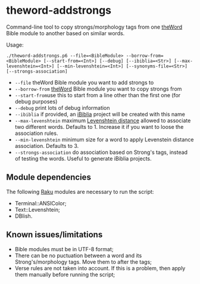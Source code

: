 # theword-addstrongs
Command-line tool to copy strongs/morphology tags from one [theWord](http://www.theword.net) Bible module to another based on similar words.

Usage:

`./theword-addstrongs.p6 --file=<BibleModule> --borrow-from=<BibleModule> [--start-from=<Int>] [--debug] [--ibiblia=<Str>] [--max-levenshtein=<Int>] [--min-levenshtein=<Int>] [--synonyms-file=<Str>] [--strongs-association]`

* `--file` theWord Bible module you want to add strongs to
* `--borrow-from` [theWord](http://www.theword.net) Bible module you want to copy strongs from
* `--start-from`use this to start from a line other than the first one (for debug purposes)
* `--debug` print lots of debug information
* `--ibiblia` if provided, an [iBiblia](https://github.com/rubiot/ibiblia) project will be created with this name
* `--max-levenshtein` maximum [Levenshtein distance](https://en.wikipedia.org/wiki/Levenshtein_distance) allowed to associate two different words. Defaults to 1. Increase it if you want to loose the association rules.
* `--min-levenshtein` minimum size for a word to apply Levenstein distance association. Defaults to 3.
* `--strongs-association` do association based on Strong's tags, instead of testing the words. Useful to generate iBiblia projects.

## Module dependencies
The following [Raku](https://raku.org/) modules are necessary to run the script:
* Terminal::ANSIColor;
* Text::Levenshtein;
* DBIish.

## Known issues/limitations
* Bible modules must be in UTF-8 format;
* There can be no puctuation between a word and its Strong's/morphology tags. Move them to after the tags;
* Verse rules are not taken into account. If this is a problem, then apply them manually before running the script;
